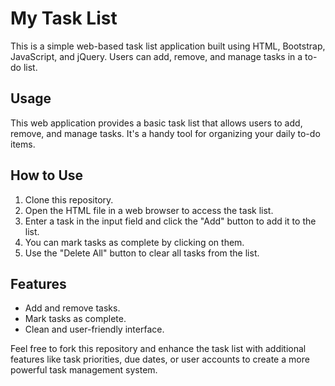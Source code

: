 # My Task List

This is a simple web-based task list application built using HTML, Bootstrap, JavaScript, and jQuery. Users can add, remove, and manage tasks in a to-do list.

## Usage

This web application provides a basic task list that allows users to add, remove, and manage tasks. It's a handy tool for organizing your daily to-do items.

## How to Use

1. Clone this repository.
2. Open the HTML file in a web browser to access the task list.
3. Enter a task in the input field and click the "Add" button to add it to the list.
4. You can mark tasks as complete by clicking on them.
5. Use the "Delete All" button to clear all tasks from the list.

## Features

- Add and remove tasks.
- Mark tasks as complete.
- Clean and user-friendly interface.

Feel free to fork this repository and enhance the task list with additional features like task priorities, due dates, or user accounts to create a more powerful task management system.
